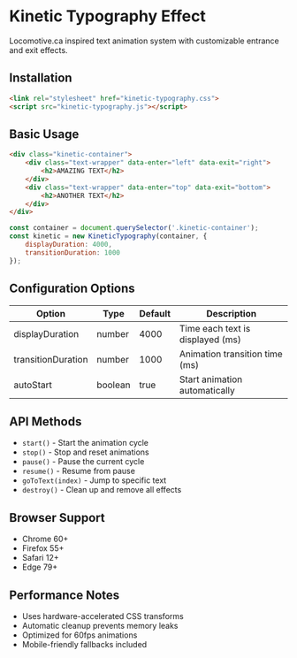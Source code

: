 # Kinetic Typography Effect

Locomotive.ca inspired text animation system with customizable entrance and exit effects.

## Installation

```html
<link rel="stylesheet" href="kinetic-typography.css">
<script src="kinetic-typography.js"></script>
```

## Basic Usage

```html
<div class="kinetic-container">
    <div class="text-wrapper" data-enter="left" data-exit="right">
        <h2>AMAZING TEXT</h2>
    </div>
    <div class="text-wrapper" data-enter="top" data-exit="bottom">
        <h2>ANOTHER TEXT</h2>
    </div>
</div>
```

```javascript
const container = document.querySelector('.kinetic-container');
const kinetic = new KineticTypography(container, {
    displayDuration: 4000,
    transitionDuration: 1000
});
```

## Configuration Options

| Option | Type | Default | Description |
|--------|------|---------|-------------|
| displayDuration | number | 4000 | Time each text is displayed (ms) |
| transitionDuration | number | 1000 | Animation transition time (ms) |
| autoStart | boolean | true | Start animation automatically |

## API Methods

- `start()` - Start the animation cycle
- `stop()` - Stop and reset animations
- `pause()` - Pause the current cycle
- `resume()` - Resume from pause
- `goToText(index)` - Jump to specific text
- `destroy()` - Clean up and remove all effects

## Browser Support

- Chrome 60+
- Firefox 55+
- Safari 12+
- Edge 79+

## Performance Notes

- Uses hardware-accelerated CSS transforms
- Automatic cleanup prevents memory leaks
- Optimized for 60fps animations
- Mobile-friendly fallbacks included
